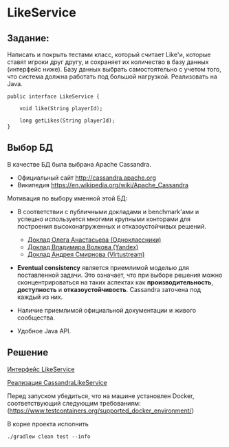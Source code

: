 # LikeService

## Задание:

Написать и покрыть тестами класс, который считает Like'и, которые ставят игроки друг другу, и сохраняет их количество в базу данных (интерфейс ниже). Базу данных выбрать самостоятельно с учетом того, что система должна работать под большой нагрузкой. Реализовать на Java.

```
public interface LikeService {

    void like(String playerId);

    long getLikes(String playerId);
}
```

## Выбор БД

В качестве БД была выбрана Apache Cassandra.

* Официальный сайт http://cassandra.apache.org
* Википедия https://en.wikipedia.org/wiki/Apache_Cassandra

Мотивация по выбору именной этой БД:
* В соответствии с публичными докладами и benchmark'ами и успешно используется многими крупными конторами для построения высоконагруженных и отказоустойчивых решений. 
  * <a href="https://youtu.be/k2efjgRxMp8">Доклад Олега Анастасьева (Одноклассники)</a>
  * <a href="https://events.yandex.ru/lib/talks/2370/">Доклад Владимира Волкова (Yandex)</a>
  * <a href="https://www.youtube.com/watch?v=SAyClLjN6Sk"/>Доклад Андрея Смирнова (Virtustream)</a>
  
* **Eventual consistency** является приемлимой моделью для поставленной задачи. Это означает, что при выборе решения можно сконцентрироваться на таких аспектах как **производительность**,  **доступность** и **отказоустойчивость**. Cassandra заточена под каждый из них.   
   
* Наличие приемлимой официальной  документации и живого сообщества.

* Удобное Java API. 


## Решение

<a href="https://github.com/kotovdv/LikeService/blob/master/src/main/java/com/kotovdv/likeservice/LikeService.java">Интерфейс LikeService</a>

<a href="https://github.com/kotovdv/LikeService/blob/master/src/main/java/com/kotovdv/likeservice/cassandra/CassandraLikeService.java">Реализация CassandraLikeService</a>

Перед запуском убедиться, что на машине установлен Docker, соответствующий следующим требованиям:
(https://www.testcontainers.org/supported_docker_environment/)

В корне проекта исполнить
``` 
./gradlew clean test --info
```


